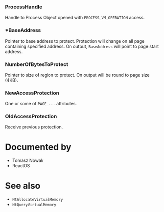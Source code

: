 ### ProcessHandle

Handle to Process Object opened with `PROCESS_VM_OPERATION` access.

### *BaseAddress

Pointer to base address to protect. Protection will change on all page containing specified address. On output, `BaseAddress` will point to page start address.

### NumberOfBytesToProtect

Pointer to size of region to protect. On output will be round to page size (4KB).

### NewAccessProtection

One or some of `PAGE_...` attributes.

### OldAccessProtection

Receive previous protection.

# Documented by

* Tomasz Nowak
* ReactOS

# See also

* `NtAllocateVirtualMemory`
* `NtQueryVirtualMemory`
